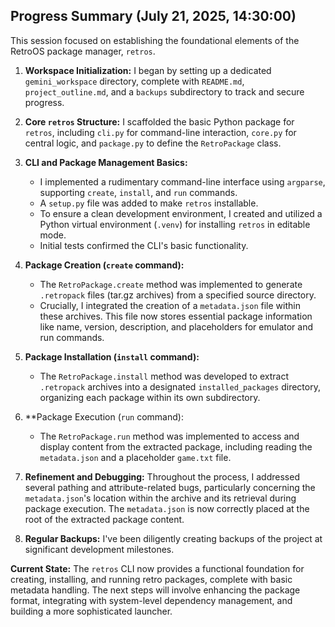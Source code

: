 ## Progress Summary (July 21, 2025, 14:30:00)

This session focused on establishing the foundational elements of the RetroOS package manager, `retros`.

1.  **Workspace Initialization:** I began by setting up a dedicated `gemini_workspace` directory, complete with `README.md`, `project_outline.md`, and a `backups` subdirectory to track and secure progress.

2.  **Core `retros` Structure:** I scaffolded the basic Python package for `retros`, including `cli.py` for command-line interaction, `core.py` for central logic, and `package.py` to define the `RetroPackage` class.

3.  **CLI and Package Management Basics:**
    *   I implemented a rudimentary command-line interface using `argparse`, supporting `create`, `install`, and `run` commands.
    *   A `setup.py` file was added to make `retros` installable.
    *   To ensure a clean development environment, I created and utilized a Python virtual environment (`.venv`) for installing `retros` in editable mode.
    *   Initial tests confirmed the CLI's basic functionality.

4.  **Package Creation (`create` command):**
    *   The `RetroPackage.create` method was implemented to generate `.retropack` files (tar.gz archives) from a specified source directory.
    *   Crucially, I integrated the creation of a `metadata.json` file within these archives. This file now stores essential package information like name, version, description, and placeholders for emulator and run commands.

5.  **Package Installation (`install` command):**
    *   The `RetroPackage.install` method was developed to extract `.retropack` archives into a designated `installed_packages` directory, organizing each package within its own subdirectory.

6.  **Package Execution (`run` command):
    *   The `RetroPackage.run` method was implemented to access and display content from the extracted package, including reading the `metadata.json` and a placeholder `game.txt` file.

7.  **Refinement and Debugging:** Throughout the process, I addressed several pathing and attribute-related bugs, particularly concerning the `metadata.json`'s location within the archive and its retrieval during package execution. The `metadata.json` is now correctly placed at the root of the extracted package content.

8.  **Regular Backups:** I've been diligently creating backups of the project at significant development milestones.

**Current State:**
The `retros` CLI now provides a functional foundation for creating, installing, and running retro packages, complete with basic metadata handling. The next steps will involve enhancing the package format, integrating with system-level dependency management, and building a more sophisticated launcher.
